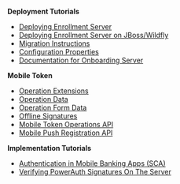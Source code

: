 **Deployment Tutorials**

- [Deploying Enrollment Server](./Deploying-Enrollment-Server.md)
- [Deploying Enrollment Server on JBoss/Wildfly](./Deploying-Wildfly.md)
- [Migration Instructions](./Migration-Instructions.md)
- [Configuration Properties](./Configuration-Properties.md)
- [Documentation for Onboarding Server](./onboarding/Home.md)

**Mobile Token**

- [Operation Extensions](./Operation-Extensions.md)
- [Operation Data](./Operation-Data.md)
- [Operation Form Data](./Operation-Form-Data.md)
- [Offline Signatures](./Offline-Signatures-QR-Code.md)
- [Mobile Token Operations API](./Mobile-Token-Operations-API.md)
- [Mobile Push Registration API](./Mobile-Push-Registration-API.md)  

**Implementation Tutorials**

- [Authentication in Mobile Banking Apps (SCA)](https://developers.wultra.com/products/mobile-security-suite/develop/tutorials/Authentication-in-Mobile-Apps)
- [Verifying PowerAuth Signatures On The Server](https://developers.wultra.com/products/mobile-security-suite/develop/tutorials/Manual-Signature-Verification)
